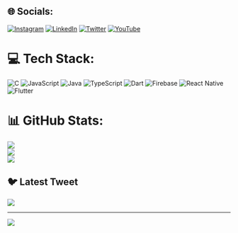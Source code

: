 
## 🌐 Socials:
[![Instagram](https://img.shields.io/badge/Instagram-%23E4405F.svg?logo=Instagram&logoColor=white)](https://instagram.com/yusuftalhaatas) [![LinkedIn](https://img.shields.io/badge/LinkedIn-%230077B5.svg?logo=linkedin&logoColor=white)](https://linkedin.com/in/yusuftalhaatas) [![Twitter](https://img.shields.io/badge/Twitter-%231DA1F2.svg?logo=Twitter&logoColor=white)](https://twitter.com/yusuftalhaatas) [![YouTube](https://img.shields.io/badge/YouTube-%23FF0000.svg?logo=YouTube&logoColor=white)](https://youtube.com/@yusuftalhaatas) 

# 💻 Tech Stack:
![C](https://img.shields.io/badge/c-%2300599C.svg?style=for-the-badge&logo=c&logoColor=white) ![JavaScript](https://img.shields.io/badge/javascript-%23323330.svg?style=for-the-badge&logo=javascript&logoColor=%23F7DF1E) ![Java](https://img.shields.io/badge/java-%23ED8B00.svg?style=for-the-badge&logo=java&logoColor=white) ![TypeScript](https://img.shields.io/badge/typescript-%23007ACC.svg?style=for-the-badge&logo=typescript&logoColor=white) ![Dart](https://img.shields.io/badge/dart-%230175C2.svg?style=for-the-badge&logo=dart&logoColor=white) ![Firebase](https://img.shields.io/badge/firebase-%23039BE5.svg?style=for-the-badge&logo=firebase) ![React Native](https://img.shields.io/badge/react_native-%2320232a.svg?style=for-the-badge&logo=react&logoColor=%2361DAFB) ![Flutter](https://img.shields.io/badge/Flutter-%2302569B.svg?style=for-the-badge&logo=Flutter&logoColor=white)
# 📊 GitHub Stats:
![](https://github-readme-stats.vercel.app/api?username=yusuftalhaatas&theme=dark&hide_border=false&include_all_commits=true&count_private=false)<br/>
![](https://github-readme-streak-stats.herokuapp.com/?user=yusuftalhaatas&theme=dark&hide_border=false)<br/>
![](https://github-readme-stats.vercel.app/api/top-langs/?username=yusuftalhaatas&theme=dark&hide_border=false&include_all_commits=true&count_private=false&layout=compact)

## 🐦 Latest Tweet
[![](https://gtce.itsvg.in/api?username=yusuftalhaatas)](https://github.com/VishwaGauravIn/github-twitter-card-embed)

---
[![](https://visitcount.itsvg.in/api?id=yusuftalhaatas&icon=0&color=0)](https://visitcount.itsvg.in)

<!-- Proudly created with GPRM ( https://gprm.itsvg.in ) -->
